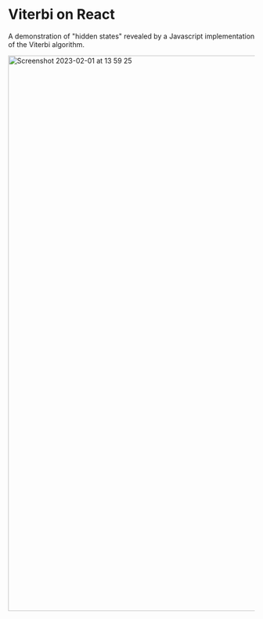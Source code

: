 # Viterbi on React

A demonstration of "hidden states" revealed by a Javascript implementation of the Viterbi algorithm.

<img width="1133" alt="Screenshot 2023-02-01 at 13 59 25" src="https://user-images.githubusercontent.com/8566859/216037668-1bdbbb72-02a2-477e-b05c-ad1a2ed7e276.png">
